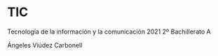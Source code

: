 # TIC 

Tecnología de la información y la comunicación 2021 2º Bachillerato A 

Ángeles Viúdez Carbonell 
